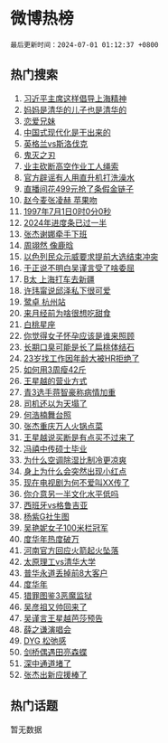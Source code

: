 # 微博热榜

`最后更新时间：2024-07-01 01:12:37 +0800`

## 热门搜索

1. [习近平主席这样倡导上海精神](https://m.weibo.cn/search?containerid=100103type%3D1%26t%3D10%26q%3D%23%E4%B9%A0%E8%BF%91%E5%B9%B3%E4%B8%BB%E5%B8%AD%E8%BF%99%E6%A0%B7%E5%80%A1%E5%AF%BC%E4%B8%8A%E6%B5%B7%E7%B2%BE%E7%A5%9E%23&stream_entry_id=51&isnewpage=1&extparam=seat%3D1%26cate%3D10103%26stream_entry_id%3D51%26pos%3D0%26q%3D%2523%25E4%25B9%25A0%25E8%25BF%2591%25E5%25B9%25B3%25E4%25B8%25BB%25E5%25B8%25AD%25E8%25BF%2599%25E6%25A0%25B7%25E5%2580%25A1%25E5%25AF%25BC%25E4%25B8%258A%25E6%25B5%25B7%25E7%25B2%25BE%25E7%25A5%259E%2523%26dgr%3D0%26filter_type%3Drealtimehot%26c_type%3D51%26display_time%3D1719767556%26pre_seqid%3D1719767556140026661168)
1. [妈妈是清华的儿子也是清华的](https://m.weibo.cn/search?containerid=100103type%3D1%26t%3D10%26q%3D%23%E5%A6%88%E5%A6%88%E6%98%AF%E6%B8%85%E5%8D%8E%E7%9A%84%E5%84%BF%E5%AD%90%E4%B9%9F%E6%98%AF%E6%B8%85%E5%8D%8E%E7%9A%84%23&stream_entry_id=31&isnewpage=1&extparam=seat%3D1%26flag%3D2%26filter_type%3Drealtimehot%26realpos%3D1%26dgr%3D0%26cate%3D5001%26band_rank%3D1%26pos%3D0%26stream_entry_id%3D31%26c_type%3D31%26q%3D%2523%25E5%25A6%2588%25E5%25A6%2588%25E6%2598%25AF%25E6%25B8%2585%25E5%258D%258E%25E7%259A%2584%25E5%2584%25BF%25E5%25AD%2590%25E4%25B9%259F%25E6%2598%25AF%25E6%25B8%2585%25E5%258D%258E%25E7%259A%2584%2523%26lcate%3D5001%26display_time%3D1719767556%26pre_seqid%3D1719767556140026661168)
1. [恋爱兄妹](https://m.weibo.cn/search?containerid=100103type%3D1%26t%3D10%26q%3D%23%E6%81%8B%E7%88%B1%E5%85%84%E5%A6%B9%23&stream_entry_id=31&isnewpage=1&extparam=seat%3D1%26flag%3D2%26filter_type%3Drealtimehot%26realpos%3D2%26dgr%3D0%26cate%3D5001%26band_rank%3D2%26pos%3D1%26stream_entry_id%3D31%26c_type%3D31%26q%3D%2523%25E6%2581%258B%25E7%2588%25B1%25E5%2585%2584%25E5%25A6%25B9%2523%26lcate%3D5001%26display_time%3D1719767556%26pre_seqid%3D1719767556140026661168)
1. [中国式现代化是干出来的](https://m.weibo.cn/search?containerid=100103type%3D1%26t%3D10%26q%3D%23%E4%B8%AD%E5%9B%BD%E5%BC%8F%E7%8E%B0%E4%BB%A3%E5%8C%96%E6%98%AF%E5%B9%B2%E5%87%BA%E6%9D%A5%E7%9A%84%23&stream_entry_id=31&isnewpage=1&extparam=seat%3D1%26flag%3D0%26filter_type%3Drealtimehot%26realpos%3D3%26dgr%3D0%26cate%3D5001%26band_rank%3D3%26pos%3D2%26stream_entry_id%3D31%26c_type%3D31%26q%3D%2523%25E4%25B8%25AD%25E5%259B%25BD%25E5%25BC%258F%25E7%258E%25B0%25E4%25BB%25A3%25E5%258C%2596%25E6%2598%25AF%25E5%25B9%25B2%25E5%2587%25BA%25E6%259D%25A5%25E7%259A%2584%2523%26lcate%3D5001%26display_time%3D1719767556%26pre_seqid%3D1719767556140026661168)
1. [英格兰vs斯洛伐克](https://m.weibo.cn/search?containerid=100103type%3D1%26t%3D10%26q%3D%E8%8B%B1%E6%A0%BC%E5%85%B0vs%E6%96%AF%E6%B4%9B%E4%BC%90%E5%85%8B&stream_entry_id=31&isnewpage=1&extparam=seat%3D1%26flag%3D0%26filter_type%3Drealtimehot%26realpos%3D4%26dgr%3D0%26cate%3D5001%26band_rank%3D4%26pos%3D3%26stream_entry_id%3D31%26c_type%3D31%26q%3D%25E8%258B%25B1%25E6%25A0%25BC%25E5%2585%25B0vs%25E6%2596%25AF%25E6%25B4%259B%25E4%25BC%2590%25E5%2585%258B%26lcate%3D5001%26display_time%3D1719767556%26pre_seqid%3D1719767556140026661168)
1. [鬼灭之刃](https://m.weibo.cn/search?containerid=100103type%3D1%26t%3D10%26q%3D%E9%AC%BC%E7%81%AD%E4%B9%8B%E5%88%83&stream_entry_id=31&isnewpage=1&extparam=seat%3D1%26flag%3D0%26filter_type%3Drealtimehot%26realpos%3D5%26dgr%3D0%26cate%3D5001%26band_rank%3D5%26pos%3D4%26stream_entry_id%3D31%26c_type%3D31%26q%3D%25E9%25AC%25BC%25E7%2581%25AD%25E4%25B9%258B%25E5%2588%2583%26lcate%3D5001%26display_time%3D1719767556%26pre_seqid%3D1719767556140026661168)
1. [业主砍断高空作业工人绳索](https://m.weibo.cn/search?containerid=100103type%3D1%26t%3D10%26q%3D%23%E4%B8%9A%E4%B8%BB%E7%A0%8D%E6%96%AD%E9%AB%98%E7%A9%BA%E4%BD%9C%E4%B8%9A%E5%B7%A5%E4%BA%BA%E7%BB%B3%E7%B4%A2%23&stream_entry_id=31&isnewpage=1&extparam=seat%3D1%26flag%3D2%26filter_type%3Drealtimehot%26realpos%3D6%26dgr%3D0%26cate%3D5001%26band_rank%3D6%26pos%3D5%26stream_entry_id%3D31%26c_type%3D31%26q%3D%2523%25E4%25B8%259A%25E4%25B8%25BB%25E7%25A0%258D%25E6%2596%25AD%25E9%25AB%2598%25E7%25A9%25BA%25E4%25BD%259C%25E4%25B8%259A%25E5%25B7%25A5%25E4%25BA%25BA%25E7%25BB%25B3%25E7%25B4%25A2%2523%26lcate%3D5001%26display_time%3D1719767556%26pre_seqid%3D1719767556140026661168)
1. [官方辟谣有人用直升机打洗澡水](https://m.weibo.cn/search?containerid=100103type%3D1%26t%3D10%26q%3D%23%E5%AE%98%E6%96%B9%E8%BE%9F%E8%B0%A3%E6%9C%89%E4%BA%BA%E7%94%A8%E7%9B%B4%E5%8D%87%E6%9C%BA%E6%89%93%E6%B4%97%E6%BE%A1%E6%B0%B4%23&stream_entry_id=31&isnewpage=1&extparam=seat%3D1%26band_rank%3D7%26filter_type%3Drealtimehot%26q%3D%2523%25E5%25AE%2598%25E6%2596%25B9%25E8%25BE%259F%25E8%25B0%25A3%25E6%259C%2589%25E4%25BA%25BA%25E7%2594%25A8%25E7%259B%25B4%25E5%258D%2587%25E6%259C%25BA%25E6%2589%2593%25E6%25B4%2597%25E6%25BE%25A1%25E6%25B0%25B4%2523%26is_ad_pos%3D1%26adid%3D244764%26cate%3D5001%26pos%3D6%26stream_entry_id%3D31%26dgr%3D0%26c_type%3D31%26lcate%3D5001%26display_time%3D1719767556%26pre_seqid%3D1719767556140026661168)
1. [直播间花499元抢了条假金链子](https://m.weibo.cn/search?containerid=100103type%3D1%26t%3D10%26q%3D%23%E7%9B%B4%E6%92%AD%E9%97%B4%E8%8A%B1499%E5%85%83%E6%8A%A2%E4%BA%86%E6%9D%A1%E5%81%87%E9%87%91%E9%93%BE%E5%AD%90%23&stream_entry_id=31&isnewpage=1&extparam=seat%3D1%26flag%3D2%26filter_type%3Drealtimehot%26realpos%3D7%26dgr%3D0%26cate%3D5001%26band_rank%3D7%26pos%3D7%26stream_entry_id%3D31%26c_type%3D31%26q%3D%2523%25E7%259B%25B4%25E6%2592%25AD%25E9%2597%25B4%25E8%258A%25B1499%25E5%2585%2583%25E6%258A%25A2%25E4%25BA%2586%25E6%259D%25A1%25E5%2581%2587%25E9%2587%2591%25E9%2593%25BE%25E5%25AD%2590%2523%26lcate%3D5001%26display_time%3D1719767556%26pre_seqid%3D1719767556140026661168)
1. [赵今麦张凌赫 苹果吻](https://m.weibo.cn/search?containerid=100103type%3D1%26t%3D10%26q%3D%E8%B5%B5%E4%BB%8A%E9%BA%A6%E5%BC%A0%E5%87%8C%E8%B5%AB+%E8%8B%B9%E6%9E%9C%E5%90%BB&stream_entry_id=31&isnewpage=1&extparam=seat%3D1%26flag%3D2%26filter_type%3Drealtimehot%26realpos%3D8%26dgr%3D0%26cate%3D5001%26band_rank%3D8%26pos%3D8%26stream_entry_id%3D31%26c_type%3D31%26q%3D%25E8%25B5%25B5%25E4%25BB%258A%25E9%25BA%25A6%25E5%25BC%25A0%25E5%2587%258C%25E8%25B5%25AB%2520%25E8%258B%25B9%25E6%259E%259C%25E5%2590%25BB%26lcate%3D5001%26display_time%3D1719767556%26pre_seqid%3D1719767556140026661168)
1. [1997年7月1日0时0分0秒](https://m.weibo.cn/search?containerid=100103type%3D1%26t%3D10%26q%3D%231997%E5%B9%B47%E6%9C%881%E6%97%A50%E6%97%B60%E5%88%860%E7%A7%92%23&stream_entry_id=31&isnewpage=1&extparam=seat%3D1%26flag%3D32768%26filter_type%3Drealtimehot%26realpos%3D9%26dgr%3D0%26cate%3D5001%26band_rank%3D9%26pos%3D9%26stream_entry_id%3D31%26c_type%3D31%26q%3D%25231997%25E5%25B9%25B47%25E6%259C%25881%25E6%2597%25A50%25E6%2597%25B60%25E5%2588%25860%25E7%25A7%2592%2523%26lcate%3D5001%26display_time%3D1719767556%26pre_seqid%3D1719767556140026661168)
1. [2024年进度条已过一半](https://m.weibo.cn/search?containerid=100103type%3D1%26t%3D10%26q%3D%232024%E5%B9%B4%E8%BF%9B%E5%BA%A6%E6%9D%A1%E5%B7%B2%E8%BF%87%E4%B8%80%E5%8D%8A%23&stream_entry_id=31&isnewpage=1&extparam=seat%3D1%26flag%3D32768%26filter_type%3Drealtimehot%26realpos%3D10%26dgr%3D0%26cate%3D5001%26band_rank%3D10%26pos%3D10%26stream_entry_id%3D31%26c_type%3D31%26q%3D%25232024%25E5%25B9%25B4%25E8%25BF%259B%25E5%25BA%25A6%25E6%259D%25A1%25E5%25B7%25B2%25E8%25BF%2587%25E4%25B8%2580%25E5%258D%258A%2523%26lcate%3D5001%26display_time%3D1719767556%26pre_seqid%3D1719767556140026661168)
1. [张杰谢娜牵手下班](https://m.weibo.cn/search?containerid=100103type%3D1%26t%3D10%26q%3D%23%E5%BC%A0%E6%9D%B0%E8%B0%A2%E5%A8%9C%E7%89%B5%E6%89%8B%E4%B8%8B%E7%8F%AD%23&stream_entry_id=31&isnewpage=1&extparam=seat%3D1%26flag%3D2%26filter_type%3Drealtimehot%26realpos%3D11%26dgr%3D0%26cate%3D5001%26band_rank%3D11%26pos%3D11%26stream_entry_id%3D31%26c_type%3D31%26q%3D%2523%25E5%25BC%25A0%25E6%259D%25B0%25E8%25B0%25A2%25E5%25A8%259C%25E7%2589%25B5%25E6%2589%258B%25E4%25B8%258B%25E7%258F%25AD%2523%26lcate%3D5001%26display_time%3D1719767556%26pre_seqid%3D1719767556140026661168)
1. [周翊然 像鹿晗](https://m.weibo.cn/search?containerid=100103type%3D1%26t%3D10%26q%3D%E5%91%A8%E7%BF%8A%E7%84%B6+%E5%83%8F%E9%B9%BF%E6%99%97&stream_entry_id=31&isnewpage=1&extparam=seat%3D1%26flag%3D2%26filter_type%3Drealtimehot%26realpos%3D12%26dgr%3D0%26cate%3D5001%26band_rank%3D12%26pos%3D12%26stream_entry_id%3D31%26c_type%3D31%26q%3D%25E5%2591%25A8%25E7%25BF%258A%25E7%2584%25B6%2520%25E5%2583%258F%25E9%25B9%25BF%25E6%2599%2597%26lcate%3D5001%26display_time%3D1719767556%26pre_seqid%3D1719767556140026661168)
1. [以色列民众示威要求提前大选结束冲突](https://m.weibo.cn/search?containerid=100103type%3D1%26t%3D10%26q%3D%23%E4%BB%A5%E8%89%B2%E5%88%97%E6%B0%91%E4%BC%97%E7%A4%BA%E5%A8%81%E8%A6%81%E6%B1%82%E6%8F%90%E5%89%8D%E5%A4%A7%E9%80%89%E7%BB%93%E6%9D%9F%E5%86%B2%E7%AA%81%23&stream_entry_id=31&isnewpage=1&extparam=seat%3D1%26flag%3D1%26filter_type%3Drealtimehot%26realpos%3D13%26dgr%3D0%26cate%3D5001%26band_rank%3D13%26pos%3D13%26stream_entry_id%3D31%26c_type%3D31%26q%3D%2523%25E4%25BB%25A5%25E8%2589%25B2%25E5%2588%2597%25E6%25B0%2591%25E4%25BC%2597%25E7%25A4%25BA%25E5%25A8%2581%25E8%25A6%2581%25E6%25B1%2582%25E6%258F%2590%25E5%2589%258D%25E5%25A4%25A7%25E9%2580%2589%25E7%25BB%2593%25E6%259D%259F%25E5%2586%25B2%25E7%25AA%2581%2523%26lcate%3D5001%26display_time%3D1719767556%26pre_seqid%3D1719767556140026661168)
1. [于正说不明白吴谨言受了啥委屈](https://m.weibo.cn/search?containerid=100103type%3D1%26t%3D10%26q%3D%23%E4%BA%8E%E6%AD%A3%E8%AF%B4%E4%B8%8D%E6%98%8E%E7%99%BD%E5%90%B4%E8%B0%A8%E8%A8%80%E5%8F%97%E4%BA%86%E5%95%A5%E5%A7%94%E5%B1%88%23&stream_entry_id=31&isnewpage=1&extparam=seat%3D1%26flag%3D2%26filter_type%3Drealtimehot%26realpos%3D14%26dgr%3D0%26cate%3D5001%26band_rank%3D14%26pos%3D14%26stream_entry_id%3D31%26c_type%3D31%26q%3D%2523%25E4%25BA%258E%25E6%25AD%25A3%25E8%25AF%25B4%25E4%25B8%258D%25E6%2598%258E%25E7%2599%25BD%25E5%2590%25B4%25E8%25B0%25A8%25E8%25A8%2580%25E5%258F%2597%25E4%25BA%2586%25E5%2595%25A5%25E5%25A7%2594%25E5%25B1%2588%2523%26lcate%3D5001%26display_time%3D1719767556%26pre_seqid%3D1719767556140026661168)
1. [B太 上海打车去新疆](https://m.weibo.cn/search?containerid=100103type%3D1%26t%3D10%26q%3DB%E5%A4%AA+%E4%B8%8A%E6%B5%B7%E6%89%93%E8%BD%A6%E5%8E%BB%E6%96%B0%E7%96%86&stream_entry_id=31&isnewpage=1&extparam=seat%3D1%26flag%3D2%26filter_type%3Drealtimehot%26realpos%3D15%26dgr%3D0%26cate%3D5001%26band_rank%3D15%26pos%3D15%26stream_entry_id%3D31%26c_type%3D31%26q%3DB%25E5%25A4%25AA%2520%25E4%25B8%258A%25E6%25B5%25B7%25E6%2589%2593%25E8%25BD%25A6%25E5%258E%25BB%25E6%2596%25B0%25E7%2596%2586%26lcate%3D5001%26display_time%3D1719767556%26pre_seqid%3D1719767556140026661168)
1. [许玮甯说邱泽私下很可爱](https://m.weibo.cn/search?containerid=100103type%3D1%26t%3D10%26q%3D%23%E8%AE%B8%E7%8E%AE%E7%94%AF%E8%AF%B4%E9%82%B1%E6%B3%BD%E7%A7%81%E4%B8%8B%E5%BE%88%E5%8F%AF%E7%88%B1%23&stream_entry_id=31&isnewpage=1&extparam=seat%3D1%26flag%3D2%26filter_type%3Drealtimehot%26realpos%3D16%26dgr%3D0%26cate%3D5001%26band_rank%3D16%26pos%3D16%26stream_entry_id%3D31%26c_type%3D31%26q%3D%2523%25E8%25AE%25B8%25E7%258E%25AE%25E7%2594%25AF%25E8%25AF%25B4%25E9%2582%25B1%25E6%25B3%25BD%25E7%25A7%2581%25E4%25B8%258B%25E5%25BE%2588%25E5%258F%25AF%25E7%2588%25B1%2523%26lcate%3D5001%26display_time%3D1719767556%26pre_seqid%3D1719767556140026661168)
1. [鹭卓 杭州站](https://m.weibo.cn/search?containerid=100103type%3D1%26t%3D10%26q%3D%E9%B9%AD%E5%8D%93+%E6%9D%AD%E5%B7%9E%E7%AB%99&stream_entry_id=31&isnewpage=1&extparam=seat%3D1%26flag%3D0%26filter_type%3Drealtimehot%26realpos%3D17%26dgr%3D0%26cate%3D5001%26band_rank%3D17%26pos%3D17%26stream_entry_id%3D31%26c_type%3D31%26q%3D%25E9%25B9%25AD%25E5%258D%2593%2520%25E6%259D%25AD%25E5%25B7%259E%25E7%25AB%2599%26lcate%3D5001%26display_time%3D1719767556%26pre_seqid%3D1719767556140026661168)
1. [来月经前为啥很想吃甜食](https://m.weibo.cn/search?containerid=100103type%3D1%26t%3D10%26q%3D%23%E6%9D%A5%E6%9C%88%E7%BB%8F%E5%89%8D%E4%B8%BA%E5%95%A5%E5%BE%88%E6%83%B3%E5%90%83%E7%94%9C%E9%A3%9F%23&stream_entry_id=31&isnewpage=1&extparam=seat%3D1%26flag%3D0%26filter_type%3Drealtimehot%26realpos%3D18%26dgr%3D0%26cate%3D5001%26band_rank%3D18%26pos%3D18%26stream_entry_id%3D31%26c_type%3D31%26q%3D%2523%25E6%259D%25A5%25E6%259C%2588%25E7%25BB%258F%25E5%2589%258D%25E4%25B8%25BA%25E5%2595%25A5%25E5%25BE%2588%25E6%2583%25B3%25E5%2590%2583%25E7%2594%259C%25E9%25A3%259F%2523%26lcate%3D5001%26display_time%3D1719767556%26pre_seqid%3D1719767556140026661168)
1. [白桃星座](https://m.weibo.cn/search?containerid=100103type%3D1%26t%3D10%26q%3D%E7%99%BD%E6%A1%83%E6%98%9F%E5%BA%A7&stream_entry_id=31&isnewpage=1&extparam=seat%3D1%26flag%3D0%26filter_type%3Drealtimehot%26realpos%3D19%26dgr%3D0%26cate%3D5001%26band_rank%3D19%26pos%3D19%26stream_entry_id%3D31%26c_type%3D31%26q%3D%25E7%2599%25BD%25E6%25A1%2583%25E6%2598%259F%25E5%25BA%25A7%26lcate%3D5001%26display_time%3D1719767556%26pre_seqid%3D1719767556140026661168)
1. [你觉得女子怀孕应该是谁来照顾](https://m.weibo.cn/search?containerid=100103type%3D1%26t%3D10%26q%3D%23%E4%BD%A0%E8%A7%89%E5%BE%97%E5%A5%B3%E5%AD%90%E6%80%80%E5%AD%95%E5%BA%94%E8%AF%A5%E6%98%AF%E8%B0%81%E6%9D%A5%E7%85%A7%E9%A1%BE%23&stream_entry_id=31&isnewpage=1&extparam=seat%3D1%26flag%3D32768%26filter_type%3Drealtimehot%26realpos%3D20%26dgr%3D0%26cate%3D5001%26band_rank%3D20%26pos%3D20%26stream_entry_id%3D31%26c_type%3D31%26q%3D%2523%25E4%25BD%25A0%25E8%25A7%2589%25E5%25BE%2597%25E5%25A5%25B3%25E5%25AD%2590%25E6%2580%2580%25E5%25AD%2595%25E5%25BA%2594%25E8%25AF%25A5%25E6%2598%25AF%25E8%25B0%2581%25E6%259D%25A5%25E7%2585%25A7%25E9%25A1%25BE%2523%26lcate%3D5001%26display_time%3D1719767556%26pre_seqid%3D1719767556140026661168)
1. [长期口臭可能是长了扁桃体结石](https://m.weibo.cn/search?containerid=100103type%3D1%26t%3D10%26q%3D%23%E9%95%BF%E6%9C%9F%E5%8F%A3%E8%87%AD%E5%8F%AF%E8%83%BD%E6%98%AF%E9%95%BF%E4%BA%86%E6%89%81%E6%A1%83%E4%BD%93%E7%BB%93%E7%9F%B3%23&stream_entry_id=31&isnewpage=1&extparam=seat%3D1%26flag%3D0%26filter_type%3Drealtimehot%26realpos%3D21%26dgr%3D0%26cate%3D5001%26band_rank%3D21%26pos%3D21%26stream_entry_id%3D31%26c_type%3D31%26q%3D%2523%25E9%2595%25BF%25E6%259C%259F%25E5%258F%25A3%25E8%2587%25AD%25E5%258F%25AF%25E8%2583%25BD%25E6%2598%25AF%25E9%2595%25BF%25E4%25BA%2586%25E6%2589%2581%25E6%25A1%2583%25E4%25BD%2593%25E7%25BB%2593%25E7%259F%25B3%2523%26lcate%3D5001%26display_time%3D1719767556%26pre_seqid%3D1719767556140026661168)
1. [23岁找工作因年龄大被HR拒绝了](https://m.weibo.cn/search?containerid=100103type%3D1%26t%3D10%26q%3D%2323%E5%B2%81%E6%89%BE%E5%B7%A5%E4%BD%9C%E5%9B%A0%E5%B9%B4%E9%BE%84%E5%A4%A7%E8%A2%ABHR%E6%8B%92%E7%BB%9D%E4%BA%86%23&stream_entry_id=31&isnewpage=1&extparam=seat%3D1%26flag%3D0%26filter_type%3Drealtimehot%26realpos%3D22%26dgr%3D0%26cate%3D5001%26band_rank%3D22%26pos%3D22%26stream_entry_id%3D31%26c_type%3D31%26q%3D%252323%25E5%25B2%2581%25E6%2589%25BE%25E5%25B7%25A5%25E4%25BD%259C%25E5%259B%25A0%25E5%25B9%25B4%25E9%25BE%2584%25E5%25A4%25A7%25E8%25A2%25ABHR%25E6%258B%2592%25E7%25BB%259D%25E4%25BA%2586%2523%26lcate%3D5001%26display_time%3D1719767556%26pre_seqid%3D1719767556140026661168)
1. [如何用3周瘦42斤](https://m.weibo.cn/search?containerid=100103type%3D1%26t%3D10%26q%3D%23%E5%A6%82%E4%BD%95%E7%94%A83%E5%91%A8%E7%98%A642%E6%96%A4%23&stream_entry_id=31&isnewpage=1&extparam=seat%3D1%26flag%3D0%26filter_type%3Drealtimehot%26realpos%3D23%26dgr%3D0%26cate%3D5001%26band_rank%3D23%26pos%3D23%26stream_entry_id%3D31%26c_type%3D31%26q%3D%2523%25E5%25A6%2582%25E4%25BD%2595%25E7%2594%25A83%25E5%2591%25A8%25E7%2598%25A642%25E6%2596%25A4%2523%26lcate%3D5001%26display_time%3D1719767556%26pre_seqid%3D1719767556140026661168)
1. [王星越的营业方式](https://m.weibo.cn/search?containerid=100103type%3D1%26t%3D10%26q%3D%23%E7%8E%8B%E6%98%9F%E8%B6%8A%E7%9A%84%E8%90%A5%E4%B8%9A%E6%96%B9%E5%BC%8F%23&stream_entry_id=31&isnewpage=1&extparam=seat%3D1%26flag%3D0%26filter_type%3Drealtimehot%26realpos%3D24%26dgr%3D0%26cate%3D5001%26band_rank%3D24%26pos%3D24%26stream_entry_id%3D31%26c_type%3D31%26q%3D%2523%25E7%258E%258B%25E6%2598%259F%25E8%25B6%258A%25E7%259A%2584%25E8%2590%25A5%25E4%25B8%259A%25E6%2596%25B9%25E5%25BC%258F%2523%26lcate%3D5001%26display_time%3D1719767556%26pre_seqid%3D1719767556140026661168)
1. [青3选手蒋智豪称病情加重](https://m.weibo.cn/search?containerid=100103type%3D1%26t%3D10%26q%3D%23%E9%9D%923%E9%80%89%E6%89%8B%E8%92%8B%E6%99%BA%E8%B1%AA%E7%A7%B0%E7%97%85%E6%83%85%E5%8A%A0%E9%87%8D%23&stream_entry_id=31&isnewpage=1&extparam=seat%3D1%26flag%3D0%26filter_type%3Drealtimehot%26realpos%3D25%26dgr%3D0%26cate%3D5001%26band_rank%3D25%26pos%3D25%26stream_entry_id%3D31%26c_type%3D31%26q%3D%2523%25E9%259D%25923%25E9%2580%2589%25E6%2589%258B%25E8%2592%258B%25E6%2599%25BA%25E8%25B1%25AA%25E7%25A7%25B0%25E7%2597%2585%25E6%2583%2585%25E5%258A%25A0%25E9%2587%258D%2523%26lcate%3D5001%26display_time%3D1719767556%26pre_seqid%3D1719767556140026661168)
1. [司机还以为天塌了](https://m.weibo.cn/search?containerid=100103type%3D1%26t%3D10%26q%3D%23%E5%8F%B8%E6%9C%BA%E8%BF%98%E4%BB%A5%E4%B8%BA%E5%A4%A9%E5%A1%8C%E4%BA%86%23&stream_entry_id=31&isnewpage=1&extparam=seat%3D1%26flag%3D1%26filter_type%3Drealtimehot%26realpos%3D26%26dgr%3D0%26cate%3D5001%26band_rank%3D26%26pos%3D26%26stream_entry_id%3D31%26c_type%3D31%26q%3D%2523%25E5%258F%25B8%25E6%259C%25BA%25E8%25BF%2598%25E4%25BB%25A5%25E4%25B8%25BA%25E5%25A4%25A9%25E5%25A1%258C%25E4%25BA%2586%2523%26lcate%3D5001%26display_time%3D1719767556%26pre_seqid%3D1719767556140026661168)
1. [何浩楠舞台照](https://m.weibo.cn/search?containerid=100103type%3D1%26t%3D10%26q%3D%23%E4%BD%95%E6%B5%A9%E6%A5%A0%E8%88%9E%E5%8F%B0%E7%85%A7%23&stream_entry_id=31&isnewpage=1&extparam=seat%3D1%26flag%3D1%26filter_type%3Drealtimehot%26realpos%3D27%26dgr%3D0%26cate%3D5001%26band_rank%3D27%26pos%3D27%26stream_entry_id%3D31%26c_type%3D31%26q%3D%2523%25E4%25BD%2595%25E6%25B5%25A9%25E6%25A5%25A0%25E8%2588%259E%25E5%258F%25B0%25E7%2585%25A7%2523%26lcate%3D5001%26display_time%3D1719767556%26pre_seqid%3D1719767556140026661168)
1. [张杰重庆万人火锅点菜](https://m.weibo.cn/search?containerid=100103type%3D1%26t%3D10%26q%3D%23%E5%BC%A0%E6%9D%B0%E9%87%8D%E5%BA%86%E4%B8%87%E4%BA%BA%E7%81%AB%E9%94%85%E7%82%B9%E8%8F%9C%23&stream_entry_id=31&isnewpage=1&extparam=seat%3D1%26flag%3D0%26filter_type%3Drealtimehot%26realpos%3D28%26dgr%3D0%26cate%3D5001%26band_rank%3D28%26pos%3D28%26stream_entry_id%3D31%26c_type%3D31%26q%3D%2523%25E5%25BC%25A0%25E6%259D%25B0%25E9%2587%258D%25E5%25BA%2586%25E4%25B8%2587%25E4%25BA%25BA%25E7%2581%25AB%25E9%2594%2585%25E7%2582%25B9%25E8%258F%259C%2523%26lcate%3D5001%26display_time%3D1719767556%26pre_seqid%3D1719767556140026661168)
1. [王星越说买断是有点买不过来了](https://m.weibo.cn/search?containerid=100103type%3D1%26t%3D10%26q%3D%23%E7%8E%8B%E6%98%9F%E8%B6%8A%E8%AF%B4%E4%B9%B0%E6%96%AD%E6%98%AF%E6%9C%89%E7%82%B9%E4%B9%B0%E4%B8%8D%E8%BF%87%E6%9D%A5%E4%BA%86%23&stream_entry_id=31&isnewpage=1&extparam=seat%3D1%26flag%3D0%26filter_type%3Drealtimehot%26realpos%3D29%26dgr%3D0%26cate%3D5001%26band_rank%3D29%26pos%3D29%26stream_entry_id%3D31%26c_type%3D31%26q%3D%2523%25E7%258E%258B%25E6%2598%259F%25E8%25B6%258A%25E8%25AF%25B4%25E4%25B9%25B0%25E6%2596%25AD%25E6%2598%25AF%25E6%259C%2589%25E7%2582%25B9%25E4%25B9%25B0%25E4%25B8%258D%25E8%25BF%2587%25E6%259D%25A5%25E4%25BA%2586%2523%26lcate%3D5001%26display_time%3D1719767556%26pre_seqid%3D1719767556140026661168)
1. [冯禧中传硕士毕业](https://m.weibo.cn/search?containerid=100103type%3D1%26t%3D10%26q%3D%23%E5%86%AF%E7%A6%A7%E4%B8%AD%E4%BC%A0%E7%A1%95%E5%A3%AB%E6%AF%95%E4%B8%9A%23&stream_entry_id=31&isnewpage=1&extparam=seat%3D1%26flag%3D0%26filter_type%3Drealtimehot%26realpos%3D30%26dgr%3D0%26cate%3D5001%26band_rank%3D30%26pos%3D30%26stream_entry_id%3D31%26c_type%3D31%26q%3D%2523%25E5%2586%25AF%25E7%25A6%25A7%25E4%25B8%25AD%25E4%25BC%25A0%25E7%25A1%2595%25E5%25A3%25AB%25E6%25AF%2595%25E4%25B8%259A%2523%26lcate%3D5001%26display_time%3D1719767556%26pre_seqid%3D1719767556140026661168)
1. [为什么空调除湿比制冷更凉爽](https://m.weibo.cn/search?containerid=100103type%3D1%26t%3D10%26q%3D%23%E4%B8%BA%E4%BB%80%E4%B9%88%E7%A9%BA%E8%B0%83%E9%99%A4%E6%B9%BF%E6%AF%94%E5%88%B6%E5%86%B7%E6%9B%B4%E5%87%89%E7%88%BD%23&stream_entry_id=31&isnewpage=1&extparam=seat%3D1%26flag%3D0%26filter_type%3Drealtimehot%26realpos%3D31%26dgr%3D0%26cate%3D5001%26band_rank%3D31%26pos%3D31%26stream_entry_id%3D31%26c_type%3D31%26q%3D%2523%25E4%25B8%25BA%25E4%25BB%2580%25E4%25B9%2588%25E7%25A9%25BA%25E8%25B0%2583%25E9%2599%25A4%25E6%25B9%25BF%25E6%25AF%2594%25E5%2588%25B6%25E5%2586%25B7%25E6%259B%25B4%25E5%2587%2589%25E7%2588%25BD%2523%26lcate%3D5001%26display_time%3D1719767556%26pre_seqid%3D1719767556140026661168)
1. [身上为什么会突然出现小红点](https://m.weibo.cn/search?containerid=100103type%3D1%26t%3D10%26q%3D%23%E8%BA%AB%E4%B8%8A%E4%B8%BA%E4%BB%80%E4%B9%88%E4%BC%9A%E7%AA%81%E7%84%B6%E5%87%BA%E7%8E%B0%E5%B0%8F%E7%BA%A2%E7%82%B9%23&stream_entry_id=31&isnewpage=1&extparam=seat%3D1%26flag%3D0%26filter_type%3Drealtimehot%26realpos%3D32%26dgr%3D0%26cate%3D5001%26band_rank%3D32%26pos%3D32%26stream_entry_id%3D31%26c_type%3D31%26q%3D%2523%25E8%25BA%25AB%25E4%25B8%258A%25E4%25B8%25BA%25E4%25BB%2580%25E4%25B9%2588%25E4%25BC%259A%25E7%25AA%2581%25E7%2584%25B6%25E5%2587%25BA%25E7%258E%25B0%25E5%25B0%258F%25E7%25BA%25A2%25E7%2582%25B9%2523%26lcate%3D5001%26display_time%3D1719767556%26pre_seqid%3D1719767556140026661168)
1. [现在电视剧为何不爱叫XX传了](https://m.weibo.cn/search?containerid=100103type%3D1%26t%3D10%26q%3D%23%E7%8E%B0%E5%9C%A8%E7%94%B5%E8%A7%86%E5%89%A7%E4%B8%BA%E4%BD%95%E4%B8%8D%E7%88%B1%E5%8F%ABXX%E4%BC%A0%E4%BA%86%23&stream_entry_id=31&isnewpage=1&extparam=seat%3D1%26flag%3D0%26filter_type%3Drealtimehot%26realpos%3D33%26dgr%3D0%26cate%3D5001%26band_rank%3D33%26pos%3D33%26stream_entry_id%3D31%26c_type%3D31%26q%3D%2523%25E7%258E%25B0%25E5%259C%25A8%25E7%2594%25B5%25E8%25A7%2586%25E5%2589%25A7%25E4%25B8%25BA%25E4%25BD%2595%25E4%25B8%258D%25E7%2588%25B1%25E5%258F%25ABXX%25E4%25BC%25A0%25E4%25BA%2586%2523%26lcate%3D5001%26display_time%3D1719767556%26pre_seqid%3D1719767556140026661168)
1. [你介意另一半文化水平低吗](https://m.weibo.cn/search?containerid=100103type%3D1%26t%3D10%26q%3D%23%E4%BD%A0%E4%BB%8B%E6%84%8F%E5%8F%A6%E4%B8%80%E5%8D%8A%E6%96%87%E5%8C%96%E6%B0%B4%E5%B9%B3%E4%BD%8E%E5%90%97%23&stream_entry_id=31&isnewpage=1&extparam=seat%3D1%26flag%3D0%26filter_type%3Drealtimehot%26realpos%3D34%26dgr%3D0%26cate%3D5001%26band_rank%3D34%26pos%3D34%26stream_entry_id%3D31%26c_type%3D31%26q%3D%2523%25E4%25BD%25A0%25E4%25BB%258B%25E6%2584%258F%25E5%258F%25A6%25E4%25B8%2580%25E5%258D%258A%25E6%2596%2587%25E5%258C%2596%25E6%25B0%25B4%25E5%25B9%25B3%25E4%25BD%258E%25E5%2590%2597%2523%26lcate%3D5001%26display_time%3D1719767556%26pre_seqid%3D1719767556140026661168)
1. [西班牙vs格鲁吉亚](https://m.weibo.cn/search?containerid=100103type%3D1%26t%3D10%26q%3D%23%E8%A5%BF%E7%8F%AD%E7%89%99vs%E6%A0%BC%E9%B2%81%E5%90%89%E4%BA%9A%23&stream_entry_id=31&isnewpage=1&extparam=seat%3D1%26flag%3D1%26filter_type%3Drealtimehot%26realpos%3D35%26dgr%3D0%26cate%3D5001%26band_rank%3D35%26pos%3D35%26stream_entry_id%3D31%26c_type%3D31%26q%3D%2523%25E8%25A5%25BF%25E7%258F%25AD%25E7%2589%2599vs%25E6%25A0%25BC%25E9%25B2%2581%25E5%2590%2589%25E4%25BA%259A%2523%26lcate%3D5001%26display_time%3D1719767556%26pre_seqid%3D1719767556140026661168)
1. [杨紫G社生图](https://m.weibo.cn/search?containerid=100103type%3D1%26t%3D10%26q%3D%E6%9D%A8%E7%B4%ABG%E7%A4%BE%E7%94%9F%E5%9B%BE&stream_entry_id=31&isnewpage=1&extparam=seat%3D1%26flag%3D0%26filter_type%3Drealtimehot%26realpos%3D36%26dgr%3D0%26cate%3D5001%26band_rank%3D36%26pos%3D36%26stream_entry_id%3D31%26c_type%3D31%26q%3D%25E6%259D%25A8%25E7%25B4%25ABG%25E7%25A4%25BE%25E7%2594%259F%25E5%259B%25BE%26lcate%3D5001%26display_time%3D1719767556%26pre_seqid%3D1719767556140026661168)
1. [吴艳妮女子100米栏冠军](https://m.weibo.cn/search?containerid=100103type%3D1%26t%3D10%26q%3D%23%E5%90%B4%E8%89%B3%E5%A6%AE%E5%A5%B3%E5%AD%90100%E7%B1%B3%E6%A0%8F%E5%86%A0%E5%86%9B%23&stream_entry_id=31&isnewpage=1&extparam=seat%3D1%26flag%3D0%26filter_type%3Drealtimehot%26realpos%3D37%26dgr%3D0%26cate%3D5001%26band_rank%3D37%26pos%3D37%26stream_entry_id%3D31%26c_type%3D31%26q%3D%2523%25E5%2590%25B4%25E8%2589%25B3%25E5%25A6%25AE%25E5%25A5%25B3%25E5%25AD%2590100%25E7%25B1%25B3%25E6%25A0%258F%25E5%2586%25A0%25E5%2586%259B%2523%26lcate%3D5001%26display_time%3D1719767556%26pre_seqid%3D1719767556140026661168)
1. [度华年热度破万](https://m.weibo.cn/search?containerid=100103type%3D1%26t%3D10%26q%3D%23%E5%BA%A6%E5%8D%8E%E5%B9%B4%E7%83%AD%E5%BA%A6%E7%A0%B4%E4%B8%87%23&stream_entry_id=31&isnewpage=1&extparam=seat%3D1%26flag%3D1%26filter_type%3Drealtimehot%26realpos%3D38%26dgr%3D0%26cate%3D5001%26band_rank%3D38%26pos%3D38%26stream_entry_id%3D31%26c_type%3D31%26q%3D%2523%25E5%25BA%25A6%25E5%258D%258E%25E5%25B9%25B4%25E7%2583%25AD%25E5%25BA%25A6%25E7%25A0%25B4%25E4%25B8%2587%2523%26lcate%3D5001%26display_time%3D1719767556%26pre_seqid%3D1719767556140026661168)
1. [河南官方回应火箭起火坠落](https://m.weibo.cn/search?containerid=100103type%3D1%26t%3D10%26q%3D%23%E6%B2%B3%E5%8D%97%E5%AE%98%E6%96%B9%E5%9B%9E%E5%BA%94%E7%81%AB%E7%AE%AD%E8%B5%B7%E7%81%AB%E5%9D%A0%E8%90%BD%23&stream_entry_id=31&isnewpage=1&extparam=seat%3D1%26flag%3D0%26filter_type%3Drealtimehot%26realpos%3D39%26dgr%3D0%26cate%3D5001%26band_rank%3D39%26pos%3D39%26stream_entry_id%3D31%26c_type%3D31%26q%3D%2523%25E6%25B2%25B3%25E5%258D%2597%25E5%25AE%2598%25E6%2596%25B9%25E5%259B%259E%25E5%25BA%2594%25E7%2581%25AB%25E7%25AE%25AD%25E8%25B5%25B7%25E7%2581%25AB%25E5%259D%25A0%25E8%2590%25BD%2523%26lcate%3D5001%26display_time%3D1719767556%26pre_seqid%3D1719767556140026661168)
1. [太原理工vs清华大学](https://m.weibo.cn/search?containerid=100103type%3D1%26t%3D10%26q%3D%23%E5%A4%AA%E5%8E%9F%E7%90%86%E5%B7%A5vs%E6%B8%85%E5%8D%8E%E5%A4%A7%E5%AD%A6%23&stream_entry_id=31&isnewpage=1&extparam=seat%3D1%26flag%3D0%26filter_type%3Drealtimehot%26realpos%3D40%26dgr%3D0%26cate%3D5001%26band_rank%3D40%26pos%3D40%26stream_entry_id%3D31%26c_type%3D31%26q%3D%2523%25E5%25A4%25AA%25E5%258E%259F%25E7%2590%2586%25E5%25B7%25A5vs%25E6%25B8%2585%25E5%258D%258E%25E5%25A4%25A7%25E5%25AD%25A6%2523%26lcate%3D5001%26display_time%3D1719767556%26pre_seqid%3D1719767556140026661168)
1. [普华永道丢掉前8大客户](https://m.weibo.cn/search?containerid=100103type%3D1%26t%3D10%26q%3D%23%E6%99%AE%E5%8D%8E%E6%B0%B8%E9%81%93%E4%B8%A2%E6%8E%89%E5%89%8D8%E5%A4%A7%E5%AE%A2%E6%88%B7%23&stream_entry_id=31&isnewpage=1&extparam=seat%3D1%26flag%3D0%26filter_type%3Drealtimehot%26realpos%3D41%26dgr%3D0%26cate%3D5001%26band_rank%3D41%26pos%3D41%26stream_entry_id%3D31%26c_type%3D31%26q%3D%2523%25E6%2599%25AE%25E5%258D%258E%25E6%25B0%25B8%25E9%2581%2593%25E4%25B8%25A2%25E6%258E%2589%25E5%2589%258D8%25E5%25A4%25A7%25E5%25AE%25A2%25E6%2588%25B7%2523%26lcate%3D5001%26display_time%3D1719767556%26pre_seqid%3D1719767556140026661168)
1. [度华年](https://m.weibo.cn/search?containerid=100103type%3D1%26t%3D10%26q%3D%E5%BA%A6%E5%8D%8E%E5%B9%B4&stream_entry_id=31&isnewpage=1&extparam=seat%3D1%26flag%3D0%26filter_type%3Drealtimehot%26realpos%3D42%26dgr%3D0%26cate%3D5001%26band_rank%3D42%26pos%3D42%26stream_entry_id%3D31%26c_type%3D31%26q%3D%25E5%25BA%25A6%25E5%258D%258E%25E5%25B9%25B4%26lcate%3D5001%26display_time%3D1719767556%26pre_seqid%3D1719767556140026661168)
1. [猎罪图鉴3恶魔监狱](https://m.weibo.cn/search?containerid=100103type%3D1%26t%3D10%26q%3D%23%E7%8C%8E%E7%BD%AA%E5%9B%BE%E9%89%B43%E6%81%B6%E9%AD%94%E7%9B%91%E7%8B%B1%23&stream_entry_id=31&isnewpage=1&extparam=seat%3D1%26flag%3D0%26filter_type%3Drealtimehot%26realpos%3D43%26dgr%3D0%26cate%3D5001%26band_rank%3D43%26pos%3D43%26stream_entry_id%3D31%26c_type%3D31%26q%3D%2523%25E7%258C%258E%25E7%25BD%25AA%25E5%259B%25BE%25E9%2589%25B43%25E6%2581%25B6%25E9%25AD%2594%25E7%259B%2591%25E7%258B%25B1%2523%26lcate%3D5001%26display_time%3D1719767556%26pre_seqid%3D1719767556140026661168)
1. [吴彦祖又帅回来了](https://m.weibo.cn/search?containerid=100103type%3D1%26t%3D10%26q%3D%E5%90%B4%E5%BD%A6%E7%A5%96%E5%8F%88%E5%B8%85%E5%9B%9E%E6%9D%A5%E4%BA%86&stream_entry_id=31&isnewpage=1&extparam=seat%3D1%26flag%3D0%26filter_type%3Drealtimehot%26realpos%3D44%26dgr%3D0%26cate%3D5001%26band_rank%3D44%26pos%3D44%26stream_entry_id%3D31%26c_type%3D31%26q%3D%25E5%2590%25B4%25E5%25BD%25A6%25E7%25A5%2596%25E5%258F%2588%25E5%25B8%2585%25E5%259B%259E%25E6%259D%25A5%25E4%25BA%2586%26lcate%3D5001%26display_time%3D1719767556%26pre_seqid%3D1719767556140026661168)
1. [吴谨言王星越芭莎预告](https://m.weibo.cn/search?containerid=100103type%3D1%26t%3D10%26q%3D%E5%90%B4%E8%B0%A8%E8%A8%80%E7%8E%8B%E6%98%9F%E8%B6%8A%E8%8A%AD%E8%8E%8E%E9%A2%84%E5%91%8A&stream_entry_id=31&isnewpage=1&extparam=seat%3D1%26flag%3D0%26filter_type%3Drealtimehot%26realpos%3D45%26dgr%3D0%26cate%3D5001%26band_rank%3D45%26pos%3D45%26stream_entry_id%3D31%26c_type%3D31%26q%3D%25E5%2590%25B4%25E8%25B0%25A8%25E8%25A8%2580%25E7%258E%258B%25E6%2598%259F%25E8%25B6%258A%25E8%258A%25AD%25E8%258E%258E%25E9%25A2%2584%25E5%2591%258A%26lcate%3D5001%26display_time%3D1719767556%26pre_seqid%3D1719767556140026661168)
1. [薛之谦演唱会](https://m.weibo.cn/search?containerid=100103type%3D1%26t%3D10%26q%3D%E8%96%9B%E4%B9%8B%E8%B0%A6%E6%BC%94%E5%94%B1%E4%BC%9A&stream_entry_id=31&isnewpage=1&extparam=seat%3D1%26flag%3D0%26filter_type%3Drealtimehot%26realpos%3D46%26dgr%3D0%26cate%3D5001%26band_rank%3D46%26pos%3D46%26stream_entry_id%3D31%26c_type%3D31%26q%3D%25E8%2596%259B%25E4%25B9%258B%25E8%25B0%25A6%25E6%25BC%2594%25E5%2594%25B1%25E4%25BC%259A%26lcate%3D5001%26display_time%3D1719767556%26pre_seqid%3D1719767556140026661168)
1. [DYG 松弛感](https://m.weibo.cn/search?containerid=100103type%3D1%26t%3D10%26q%3DDYG+%E6%9D%BE%E5%BC%9B%E6%84%9F&stream_entry_id=31&isnewpage=1&extparam=seat%3D1%26flag%3D0%26filter_type%3Drealtimehot%26realpos%3D47%26dgr%3D0%26cate%3D5001%26band_rank%3D47%26pos%3D47%26stream_entry_id%3D31%26c_type%3D31%26q%3DDYG%2520%25E6%259D%25BE%25E5%25BC%259B%25E6%2584%259F%26lcate%3D5001%26display_time%3D1719767556%26pre_seqid%3D1719767556140026661168)
1. [剑桥偶遇田亮森蝶](https://m.weibo.cn/search?containerid=100103type%3D1%26t%3D10%26q%3D%23%E5%89%91%E6%A1%A5%E5%81%B6%E9%81%87%E7%94%B0%E4%BA%AE%E6%A3%AE%E8%9D%B6%23&stream_entry_id=31&isnewpage=1&extparam=seat%3D1%26flag%3D0%26filter_type%3Drealtimehot%26realpos%3D48%26dgr%3D0%26cate%3D5001%26band_rank%3D48%26pos%3D48%26stream_entry_id%3D31%26c_type%3D31%26q%3D%2523%25E5%2589%2591%25E6%25A1%25A5%25E5%2581%25B6%25E9%2581%2587%25E7%2594%25B0%25E4%25BA%25AE%25E6%25A3%25AE%25E8%259D%25B6%2523%26lcate%3D5001%26display_time%3D1719767556%26pre_seqid%3D1719767556140026661168)
1. [深中通道堵了](https://m.weibo.cn/search?containerid=100103type%3D1%26t%3D10%26q%3D%23%E6%B7%B1%E4%B8%AD%E9%80%9A%E9%81%93%E5%A0%B5%E4%BA%86%23&stream_entry_id=31&isnewpage=1&extparam=seat%3D1%26flag%3D0%26filter_type%3Drealtimehot%26realpos%3D49%26dgr%3D0%26cate%3D5001%26band_rank%3D49%26pos%3D49%26stream_entry_id%3D31%26c_type%3D31%26q%3D%2523%25E6%25B7%25B1%25E4%25B8%25AD%25E9%2580%259A%25E9%2581%2593%25E5%25A0%25B5%25E4%25BA%2586%2523%26lcate%3D5001%26display_time%3D1719767556%26pre_seqid%3D1719767556140026661168)
1. [张杰出新应援棒了](https://m.weibo.cn/search?containerid=100103type%3D1%26t%3D10%26q%3D%23%E5%BC%A0%E6%9D%B0%E5%87%BA%E6%96%B0%E5%BA%94%E6%8F%B4%E6%A3%92%E4%BA%86%23&stream_entry_id=31&isnewpage=1&extparam=seat%3D1%26flag%3D0%26filter_type%3Drealtimehot%26realpos%3D50%26dgr%3D0%26cate%3D5001%26band_rank%3D50%26pos%3D50%26stream_entry_id%3D31%26c_type%3D31%26q%3D%2523%25E5%25BC%25A0%25E6%259D%25B0%25E5%2587%25BA%25E6%2596%25B0%25E5%25BA%2594%25E6%258F%25B4%25E6%25A3%2592%25E4%25BA%2586%2523%26lcate%3D5001%26display_time%3D1719767556%26pre_seqid%3D1719767556140026661168)

## 热门话题

暂无数据
